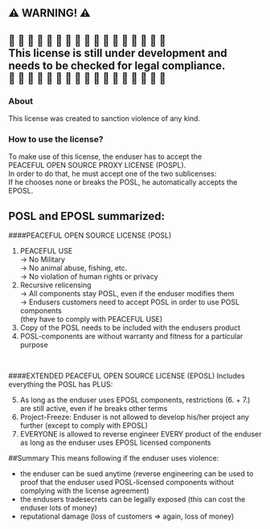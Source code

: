 
⚠️ WARNING! ⚠️
--
🚧 🚧 🚧 🚧 🚧 🚧 🚧 🚧 🚧 🚧 🚧 🚧 🚧 🚧 🚧 🚧 🚧<br>
This license is still under development and <br> 
needs to be checked for legal compliance.<br>
🚧 🚧 🚧 🚧 🚧 🚧 🚧 🚧 🚧 🚧 🚧 🚧 🚧 🚧 🚧 🚧 🚧<br>
--
### About
This license was created to sanction violence of any kind.

### How to use the license?
To make use of this license, the enduser has to accept the <br>
PEACEFUL OPEN SOURCE PROXY LICENSE (POSPL).<br>
In order to do that, he must accept one of the two sublicenses:<br>
If he chooses none or breaks the POSL, he automatically accepts the EPOSL.

## POSL and EPOSL summarized:

####PEACEFUL OPEN SOURCE LICENSE (POSL)
1. PEACEFUL USE<br>
 -> No Military<br>
 -> No animal abuse, fishing, etc.<br>
 -> No violation of human rights or privacy<br>
2. Recursive relicensing<br>
  -> All components stay POSL, even if the enduser modifies them<br>
  -> Endusers customers need to accept POSL in order to use POSL components<br>
  (they have to comply with PEACEFUL USE)<br> 
3. Copy of the POSL needs to be included with the endusers product
4. POSL-components are without warranty and fitness for a particular purpose
<br>

####EXTENDED PEACEFUL OPEN SOURCE LICENSE (EPOSL)
Includes everything the POSL has PLUS:

5. As long as the enduser uses EPOSL components, restrictions (6. + 7.) are still active, even if he breaks other terms
6. Project-Freeze: Enduser is not allowed to develop his/her project any further (except to comply with EPOSL)
7. EVERYONE is allowed to reverse engineer EVERY product of the enduser as long as the enduser uses EPOSL licensed components  

##Summary
This means following if the enduser uses violence:

- the enduser can be sued anytime (reverse engineering can be used to proof that the enduser used POSL-licensed components without complying with the license agreement)
- the endusers tradesecrets can be legally exposed (this can cost the enduser lots of money)
- reputational damage (loss of customers => again, loss of money)




